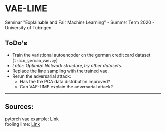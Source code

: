 # VAE-LIME
Seminar "Explainable and Fair Machine Learning" - Summer Term 2020 - University of Tübingen  

## ToDo's  
* Train the variational autoencoder on the german credit card dataset (``train_german_vae.py``)
* *Later: Optimize Network structure, try other datasets.*
* Replace the lime sampling with the trained vae.
* Rerun the adversarial attack:
    * Has the the PCA data distribution improved? 
    * Can VAE-LIME explain the adversarial attack?

---
## Sources:  
pytorch vae example: [Link](https://github.com/pytorch/examples/tree/master/vae)  
fooling lime: [Link](https://github.com/dylan-slack/Fooling-LIME-SHAP)  

